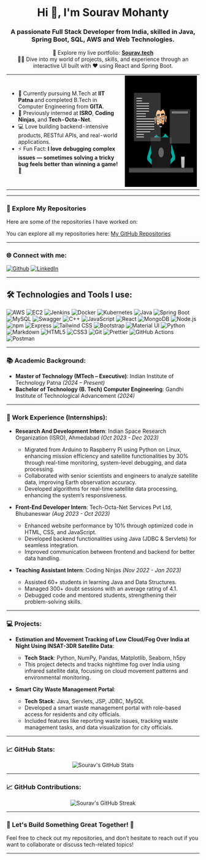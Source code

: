 <h1 align="center">Hi 👋, I'm Sourav Mohanty</h1>
<h3 align="center">A passionate Full Stack Developer from India, skilled in Java, Spring Boot, SQL, AWS and Web Technologies.</h3>


<p align="center">
  🔗 Explore my live portfolio: <strong><a href="https://sourav8908-portfolio.vercel.app/" target="_blank">Sourav.tech</a></strong><br/>
  👨‍💻 Dive into my world of projects, skills, and experience through an interactive UI built with ❤️ using React and Spring Boot.
</p>

<table>
  <tr>
    <td width="60%">
      <ul>
        <li>💼 Currently pursuing M.Tech at <strong>IIT Patna</strong> and completed B.Tech in Computer Engineering from <strong>GITA</strong>.</li>
        <li>🔬 Previously interned at <strong>ISRO</strong>, <strong>Coding Ninjas</strong>, and <strong>Tech-Octa-Net</strong>.</li>
        <li>💻 Love building backend-intensive products, RESTful APIs, and real-world applications.</li>
        <li>⚡ Fun Fact: <strong>I love debugging complex issues — sometimes solving a tricky bug feels better than winning a game! 🎯</strong></li>
      </ul>
    </td>
    <td align="right">
      <img src="./thoughtworks-gif_dribbble.gif" height="290px" alt="Developer GIF"/>
    </td>
  </tr>
</table>


<hr />

<h3>🔗 Explore My Repositories</h3>
<p>Here are some of the repositories I have worked on:</p>
<p>You can explore all my repositories here: <a href="https://github.com/sourav8908?tab=repositories" target="_blank">My GitHub Repositories</a></p>


---

### 🌐 Connect with me:

<p><a href="https://sourav8908-portfolio.vercel.app" target="_blank"><img alt="Github" src="https://img.shields.io/badge/Sourav.tech-9146FF.svg?&style=for-the-badge&logo=appveyor&logoColor=white" height="30px" /></a> </a> <a href="https://www.linkedin.com/in/sourav89/" target="_blank"><img alt="LinkedIn" src="https://img.shields.io/badge/linkedin-%230077B5.svg?&style=for-the-badge&logo=linkedin&logoColor=white"  height="30px"/></a> 
</p>


---

## 🛠️ Technologies and Tools I use:

<p>

  <!-- High Priority DevOps/Cloud Tools -->
<img alt="AWS" src="https://img.shields.io/badge/AWS-232F3E?style=for-the-badge&logo=amazon-aws&logoColor=white" height="25px"/>
<img alt="EC2" src="https://img.shields.io/badge/AWS%20EC2-FF9900?style=for-the-badge&logo=amazon-ec2&logoColor=white" height="25px"/>
<img alt="Jenkins" src="https://img.shields.io/badge/Jenkins-D24939?style=for-the-badge&logo=jenkins&logoColor=white" height="25px"/>
<img alt="Docker" src="https://img.shields.io/badge/Docker-2496ED?style=for-the-badge&logo=docker&logoColor=white" height="25px"/>
<img alt="Kubernetes" src="https://img.shields.io/badge/Kubernetes-326CE5?style=for-the-badge&logo=kubernetes&logoColor=white" height="25px"/>

<!-- Your Existing Stack -->
<img alt="Java" src="https://img.shields.io/badge/Java-ED8B00?style=for-the-badge&logo=java&logoColor=white" height="25px"/>
<img alt="Spring Boot" src="https://img.shields.io/badge/Spring_Boot-6DB33F?style=for-the-badge&logo=spring-boot&logoColor=white" height="25px"/>
<img alt="MySQL" src="https://img.shields.io/badge/MySQL-00758F?style=for-the-badge&logo=mysql&logoColor=white" height="25px"/>
<img alt="Swagger" src="https://img.shields.io/badge/Swagger-85EA2D?style=for-the-badge&logo=swagger&logoColor=black" height="25px"/>
<img alt="C++" src="https://img.shields.io/badge/C%2B%2B-00599C?style=for-the-badge&logo=c%2B%2B&logoColor=white" height="25px"/>
<img alt="JavaScript" src="https://img.shields.io/badge/JavaScript-323330?style=for-the-badge&logo=javascript&logoColor=F7DF1E" height="25px"/>
<img alt="React" src="https://img.shields.io/badge/React-20232A?style=for-the-badge&logo=react&logoColor=61DAFB" height="25px"/>
<img alt="MongoDB" src="https://img.shields.io/badge/-MongoDB-13aa52?style=flat-square&logo=mongodb&logoColor=white" height="25px"/>
<img alt="Node.js" src="https://img.shields.io/badge/-Nodejs-43853d?style=flat-square&logo=Node.js&logoColor=white" height="25px"/>
<img alt="npm" src="https://img.shields.io/badge/NPM-%23000000.svg?style=for-the-badge&logo=npm&logoColor=white" height="25px"/>
<img alt="Express" src="https://img.shields.io/badge/express.js-%23404d59.svg?style=for-the-badge&logo=express&logoColor=%2361DAFB" height="25px"/>
<img alt="Tailwind CSS" src="https://img.shields.io/badge/Tailwind_CSS-38B2AC?style=for-the-badge&logo=tailwind-css&logoColor=white" height="25px"/>
<img alt="Bootstrap" src="https://img.shields.io/badge/Bootstrap-563D7C?style=for-the-badge&logo=bootstrap&logoColor=white" height="25px"/>
<img alt="Material UI" src="https://img.shields.io/badge/Material--UI-0081CB?style=for-the-badge&logo=material-ui&logoColor=white" height="25px"/>
<img alt="Python" src="https://img.shields.io/badge/Python-14354C?style=for-the-badge&logo=python&logoColor=white" height="25px"/>
<img alt="Markdown" src="https://img.shields.io/badge/Markdown-000000?style=for-the-badge&logo=markdown&logoColor=white" height="25px"/>
<img alt="HTML5" src="https://img.shields.io/badge/HTML5-E34F26?style=for-the-badge&logo=html5&logoColor=white" height="25px"/>
<img alt="CSS3" src="https://img.shields.io/badge/CSS3-1572B6?style=for-the-badge&logo=css3&logoColor=white" height="25px"/>
<img alt="Git" src="https://img.shields.io/badge/-Git-F05032?style=flat-square&logo=git&logoColor=white" height="25px"/>
<img alt="Prettier" src="https://img.shields.io/badge/-Prettier-F7B93E?style=flat-square&logo=prettier&logoColor=white" height="25px"/>
<img alt="GitHub Actions" src="https://img.shields.io/badge/-Github_Actions-2088FF?style=flat-square&logo=github-actions&logoColor=white" height="25px"/>
<img alt="Postman" src="https://img.shields.io/badge/-Postman-00C7B7?style=flat-square&logo=postman&logoColor=white" height="25px"/>


<!-- New Tech Stack Added -->


</p>



---

### 📚 Academic Background:

- **Master of Technology (MTech – Executive)**: Indian Institute of Technology Patna *(2024 – Present)*
- **Bachelor of Technology (B. Tech) Computer Engineering**: Gandhi Institute of Technological Advancement *(2024)*

---

### 💼 Work Experience (Internships):

- **Research And Development Intern**: Indian Space Research Organization (ISRO), Ahmedabad *(Oct 2023 - Dec 2023)*
  - Migrated from Arduino to Raspberry Pi using Python on Linux, enhancing mission efficiency and satellite functionalities by 30% through real-time monitoring, system-level debugging, and data processing.
  - Collaborated with senior scientists and engineers to analyze satellite data, improving Earth observation accuracy.
  - Developed algorithms for real-time satellite data processing, enhancing the system’s responsiveness.

- **Front-End Developer Intern**: Tech-Octa-Net Services Pvt Ltd, Bhubaneswar *(Aug 2023 - Oct 2023)*
  - Enhanced website performance by 10% through optimized code in HTML, CSS, and JavaScript.
  - Developed backend functionalities using Java (JDBC & Servlets) for seamless integration.
  - Improved communication between frontend and backend for better data handling.

- **Teaching Assistant Intern**: Coding Ninjas *(Nov 2022 - Jan 2023)*
  - Assisted 60+ students in learning Java and Data Structures.
  - Managed 300+ doubt sessions with an average rating of 4.1.
  - Debugged code and mentored students, strengthening their problem-solving skills.

---

### 💻 Projects:

- **Estimation and Movement Tracking of Low Cloud/Fog Over India at Night Using INSAT-3DR Satellite Data**:
  - **Tech Stack**: Python, NumPy, Pandas, Matplotlib, Seaborn, h5py
  - This project detects and tracks nighttime fog over India using infrared satellite data, focusing on cloud movement patterns and environmental monitoring.

- **Smart City Waste Management Portal**:
  - **Tech Stack**: Java, Servlets, JSP, JDBC, MySQL
  - Developed a smart waste management portal with role-based access for residents and city officials.
  - Included features like reporting waste issues, tracking waste management tasks, and data visualization for city officials.

---

### 📈 GitHub Stats:

<p align="center">
  <img src="https://github-readme-stats.vercel.app/api?username=sourav89&show_icons=true&count_private=true&hide=prs&theme=radical" alt="Sourav's GitHub Stats" />
</p>

---

### 📈 GitHub Contributions:

<p align="center">
  <img src="https://github-readme-streak-stats.herokuapp.com/?user=sourav89&theme=radical" alt="Sourav's GitHub Streak" />
</p>

---

### 📧 Let's Build Something Great Together! 🚀
Feel free to check out my repositories, and don’t hesitate to reach out if you want to collaborate or discuss tech-related topics!

---
